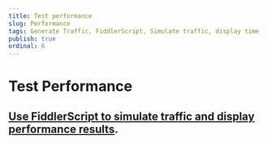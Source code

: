 ```yaml
---
title: Test performance
slug: Performance
tags: Generate Traffic, FiddlerScript, Simulate traffic, display time
publish: true
ordinal: 6
---
```


Test Performance
================

[Use FiddlerScript to simulate traffic and display performance results][1].
---------------------------------------------------------------------------

[1]: ../../KnowledgeBase/FiddlerScript/PerfTesting
